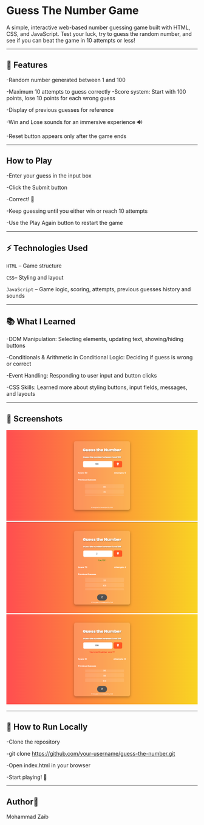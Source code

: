 # Guess The Number Game

A simple, interactive web-based number guessing game built with HTML, CSS, and JavaScript. Test your luck, try to guess the random number, and see if you can beat the game in 10 attempts or less!

---

## 🚀 Features

-Random number generated between 1 and 100

-Maximum 10 attempts to guess correctly
-Score system: Start with 100 points, lose 10 points for each wrong guess

-Display of previous guesses for reference

-Win and Lose sounds for an immersive experience 🔊

-Reset button appears only after the game ends

---

## How to Play

-Enter your guess in the input box

-Click the Submit button

-Correct! 🎉

-Keep guessing until you either win or reach 10 attempts

-Use the Play Again button to restart the game

---

## ⚡ Technologies Used

`HTML` – Game structure

`CSS`– Styling and layout

`JavaScript` – Game logic, scoring, attempts, previous guesses history and sounds

---

## 📚 What I Learned

-DOM Manipulation: Selecting elements, updating text, showing/hiding buttons

-Conditionals & Arithmetic in Conditional Logic: Deciding if guess is wrong or correct

-Event Handling: Responding to user input and button clicks

-CSS Skills: Learned more about styling buttons, input fields, messages, and layouts

---

## 📂 Screenshots
   ![UI](./screenshots/default-ui.png)
  ![WIN](./screenshots/You-Win.png)
   ![LOS](./screenshots/You-Lose.png)
   
---
## 📂 How to Run Locally

-Clone the repository

-git clone https://github.com/your-username/guess-the-number.git


-Open index.html in your browser

-Start playing! 🎉

---

## Author👤

Mohammad Zaib
